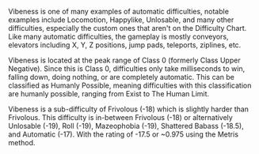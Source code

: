 Vibeness is one of many examples of automatic difficulties, notable examples include Locomotion, Happylike, Unlosable, and many other difficulties, especially the custom ones that aren't on the Difficulty Chart. Like many automatic difficulties, the gameplay is mostly conveyors, elevators including X, Y, Z positions, jump pads, teleports, ziplines, etc.

Vibeness is located at the peak range of Class 0 (formerly Class Upper Negative). Since this is Class 0, difficulties only take milliseconds to win, falling down, doing nothing, or are completely automatic. This can be classified as Humanly Possible, meaning difficulties with this classification are humanly possible, ranging from Exist to The Human Limit.

Vibeness is a sub-difficulty of Frivolous (-18) which is slightly harder than Frivolous. This difficulty is in-between Frivolous (-18) or alternatively Unlosable (-19), Roll (-19), Mazeophobia (-19), Shattered Babass (-18.5), and Automatic (-17). With the rating of -17.5 or ~0.975 using the Metris method.
